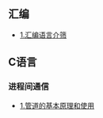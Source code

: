 ## 汇编
- [1.汇编语言介筛](./document/assembly/汇编语言基本介绍.md)

## C语言
### 进程间通信
- [1.管道的基本原理和使用](./document/c/interprocess-communication/管道的基本原理和使用.md)

